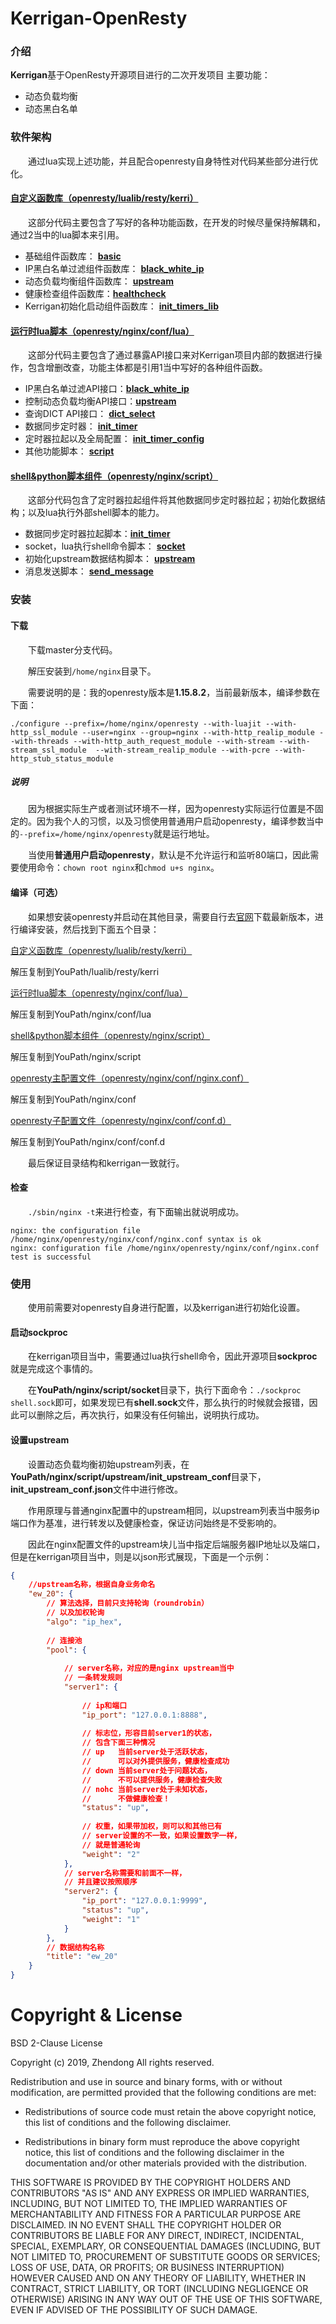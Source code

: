 # Kerrigan-OpenResty

### 介绍
**Kerrigan**基于OpenResty开源项目进行的二次开发项目
主要功能：

- 动态负载均衡
- 动态黑白名单

### 软件架构

&emsp;&emsp;通过lua实现上述功能，并且配合openresty自身特性对代码某些部分进行优化。

#### [自定义函数库（openresty/lualib/resty/kerri）](https://github.com/HuaJuanJiang/kerrigan/tree/master/openresty/lualib/resty/kerri )

&emsp;&emsp;这部分代码主要包含了写好的各种功能函数，在开发的时候尽量保持解耦和，通过2当中的lua脚本来引用。
- 基础组件函数库： **[basic](https://github.com/HuaJuanJiang/kerrigan/tree/master/openresty/lualib/resty/kerri/basic)** 
- IP黑白名单过滤组件函数库： **[black_white_ip](https://github.com/HuaJuanJiang/kerrigan/tree/master/openresty/lualib/resty/kerri/black_white_ip)** 
- 动态负载均衡组件函数库： **[upstream](https://github.com/HuaJuanJiang/kerrigan/tree/master/openresty/lualib/resty/kerri/upstream)** 
- 健康检查组件函数库：**[healthcheck](https://github.com/HuaJuanJiang/kerrigan/tree/master/openresty/lualib/resty/kerri/healthcheck)**
- Kerrigan初始化启动组件函数库： **[init_timers_lib](https://github.com/HuaJuanJiang/kerrigan/tree/master/openresty/lualib/resty/kerri/init_timers_lib)** 



#### [运行时lua脚本（openresty/nginx/conf/lua）](https://github.com/HuaJuanJiang/kerrigan/tree/master/openresty/nginx/conf/lua)

&emsp;&emsp;这部分代码主要包含了通过暴露API接口来对Kerrigan项目内部的数据进行操作，包含增删改查，功能主体都是引用1当中写好的各种组件函数。

- IP黑白名单过滤API接口：**[black_white_ip](https://github.com/HuaJuanJiang/kerrigan/tree/master/openresty/nginx/conf/lua/black_white_ip)**
- 控制动态负载均衡API接口：**[upstream](https://github.com/HuaJuanJiang/kerrigan/tree/master/openresty/nginx/conf/lua/upstream)**
- 查询DICT API接口： **[dict_select](https://github.com/HuaJuanJiang/kerrigan/tree/master/openresty/nginx/conf/lua/dict_select)**
- 数据同步定时器： **[init_timer](https://github.com/HuaJuanJiang/kerrigan/tree/master/openresty/nginx/conf/lua/init_timer)**
- 定时器拉起以及全局配置： **[init_timer_config](https://github.com/HuaJuanJiang/kerrigan/tree/master/openresty/nginx/conf/lua/init_timer_config)** 
- 其他功能脚本： **[script](https://github.com/HuaJuanJiang/kerrigan/tree/master/openresty/nginx/conf/lua/script)** 



#### [shell&python脚本组件（openresty/nginx/script）]( https://github.com/HuaJuanJiang/kerrigan/tree/master/openresty/nginx/script )

&emsp;&emsp;这部分代码包含了定时器拉起组件将其他数据同步定时器拉起；初始化数据结构；以及lua执行外部shell脚本的能力。

-  数据同步定时器拉起脚本：**[init_timer](https://github.com/HuaJuanJiang/kerrigan/tree/master/openresty/nginx/script/init_timer)**
- socket，lua执行shell命令脚本： **[socket](https://github.com/HuaJuanJiang/kerrigan/tree/master/openresty/nginx/script/socket)**
- 初始化upstream数据结构脚本： **[upstream](https://github.com/HuaJuanJiang/kerrigan/tree/master/openresty/nginx/script/upstream)**
- 消息发送脚本： **[send_message](https://github.com/HuaJuanJiang/kerrigan/tree/master/openresty/nginx/script/send_message)**



### 安装

#### 下载

&emsp;&emsp;下载master分支代码。

&emsp;&emsp;解压安装到`/home/nginx`目录下。

&emsp;&emsp;需要说明的是：我的openresty版本是**1.15.8.2**，当前最新版本，编译参数在下面：

```shell
./configure --prefix=/home/nginx/openresty --with-luajit --with-http_ssl_module --user=nginx --group=nginx --with-http_realip_module --with-threads --with-http_auth_request_module --with-stream --with-stream_ssl_module  --with-stream_realip_module --with-pcre --with-http_stub_status_module
```

##### 说明

&emsp;&emsp;因为根据实际生产或者测试环境不一样，因为openresty实际运行位置是不固定的。因为我个人的习惯，以及习惯使用普通用户启动openresty，编译参数当中的`--prefix=/home/nginx/openresty`就是运行地址。

&emsp;&emsp;当使用**普通用户启动openresty**，默认是不允许运行和监听80端口，因此需要使用命令：`chown root nginx`和`chmod u+s nginx`。



#### 编译（可选）

&emsp;&emsp;如果想安装openresty并启动在其他目录，需要自行去[官网](http://openresty.org/en/download.html)下载最新版本，进行编译安装，然后找到下面五个目录：

[自定义函数库（openresty/lualib/resty/kerri）](https://github.com/HuaJuanJiang/kerrigan/tree/master/openresty/lualib/resty/kerri )

解压复制到YouPath/lualib/resty/kerri



[运行时lua脚本（openresty/nginx/conf/lua）](https://github.com/HuaJuanJiang/kerrigan/tree/master/openresty/nginx/conf/lua)

解压复制到YouPath/nginx/conf/lua



[shell&python脚本组件（openresty/nginx/script）]( https://github.com/HuaJuanJiang/kerrigan/tree/master/openresty/nginx/script )

解压复制到YouPath/nginx/script



[openresty主配置文件（openresty/nginx/conf/nginx.conf）](https://github.com/HuaJuanJiang/kerrigan/blob/master/openresty/nginx/conf/nginx.conf)

解压复制到YouPath/nginx/conf



[openresty子配置文件（openresty/nginx/conf/conf.d）](https://github.com/HuaJuanJiang/kerrigan/tree/master/openresty/nginx/conf/conf.d)

解压复制到YouPath/nginx/conf/conf.d



&emsp;&emsp;最后保证目录结构和kerrigan一致就行。



#### 检查

&emsp;&emsp;`./sbin/nginx -t`来进行检查，有下面输出就说明成功。

```shell
nginx: the configuration file /home/nginx/openresty/nginx/conf/nginx.conf syntax is ok
nginx: configuration file /home/nginx/openresty/nginx/conf/nginx.conf test is successful
```



### 使用

&emsp;&emsp;使用前需要对openresty自身进行配置，以及kerrigan进行初始化设置。

#### 启动sockproc

&emsp;&emsp;在kerrigan项目当中，需要通过lua执行shell命令，因此开源项目**sockproc**就是完成这个事情的。

&emsp;&emsp;在**YouPath/nginx/script/socket**目录下，执行下面命令：`./sockproc shell.sock`即可，如果发现已有**shell.sock**文件，那么执行的时候就会报错，因此可以删除之后，再次执行，如果没有任何输出，说明执行成功。



#### 设置upstream

&emsp;&emsp;设置动态负载均衡初始upstream列表，在**YouPath/nginx/script/upstream/init_upstream_conf**目录下，**init_upstream_conf.json**文件中进行修改。

&emsp;&emsp;作用原理与普通nginx配置中的upstream相同，以upstream列表当中服务ip端口作为基准，进行转发以及健康检查，保证访问始终是不受影响的。

&emsp;&emsp;因此在nginx配置文件的upstream块儿当中指定后端服务器IP地址以及端口，但是在kerrigan项目当中，则是以json形式展现，下面是一个示例：

```json
{    
    //upstream名称，根据自身业务命名
    "ew_20": {
        // 算法选择，目前只支持轮询（roundrobin）
        // 以及加权轮询
        "algo": "ip_hex",
        
        // 连接池
        "pool": {
            
            // server名称，对应的是nginx upstream当中
            // 一条转发规则
            "server1": {
                
                // ip和端口
                "ip_port": "127.0.0.1:8888",
                
                // 标志位，形容目前server1的状态，
                // 包含下面三种情况
                // up   当前server处于活跃状态，
                //      可以对外提供服务，健康检查成功
                // down 当前server处于问题状态，
                //      不可以提供服务，健康检查失败
                // nohc 当前server处于未知状态，
                //      不做健康检查！
                "status": "up",
                
                // 权重，如果带加权，则可以和其他已有
                // server设置的不一致，如果设置数字一样，
                // 就是普通轮询
                "weight": "2"
            },
            // server名称需要和前面不一样，
            // 并且建议按照顺序
            "server2": {
                "ip_port": "127.0.0.1:9999",
                "status": "up",
                "weight": "1"
            }
        },
        // 数据结构名称
        "title": "ew_20"
    }
}
```



# Copyright & License

BSD 2-Clause License

Copyright (c) 2019, Zhendong
All rights reserved.

Redistribution and use in source and binary forms, with or without
modification, are permitted provided that the following conditions are met:

- Redistributions of source code must retain the above copyright notice, this
  list of conditions and the following disclaimer.

- Redistributions in binary form must reproduce the above copyright notice,
  this list of conditions and the following disclaimer in the documentation
  and/or other materials provided with the distribution.

THIS SOFTWARE IS PROVIDED BY THE COPYRIGHT HOLDERS AND CONTRIBUTORS "AS IS"
AND ANY EXPRESS OR IMPLIED WARRANTIES, INCLUDING, BUT NOT LIMITED TO, THE
IMPLIED WARRANTIES OF MERCHANTABILITY AND FITNESS FOR A PARTICULAR PURPOSE ARE
DISCLAIMED. IN NO EVENT SHALL THE COPYRIGHT HOLDER OR CONTRIBUTORS BE LIABLE
FOR ANY DIRECT, INDIRECT, INCIDENTAL, SPECIAL, EXEMPLARY, OR CONSEQUENTIAL
DAMAGES (INCLUDING, BUT NOT LIMITED TO, PROCUREMENT OF SUBSTITUTE GOODS OR
SERVICES; LOSS OF USE, DATA, OR PROFITS; OR BUSINESS INTERRUPTION) HOWEVER
CAUSED AND ON ANY THEORY OF LIABILITY, WHETHER IN CONTRACT, STRICT LIABILITY,
OR TORT (INCLUDING NEGLIGENCE OR OTHERWISE) ARISING IN ANY WAY OUT OF THE USE
OF THIS SOFTWARE, EVEN IF ADVISED OF THE POSSIBILITY OF SUCH DAMAGE.
